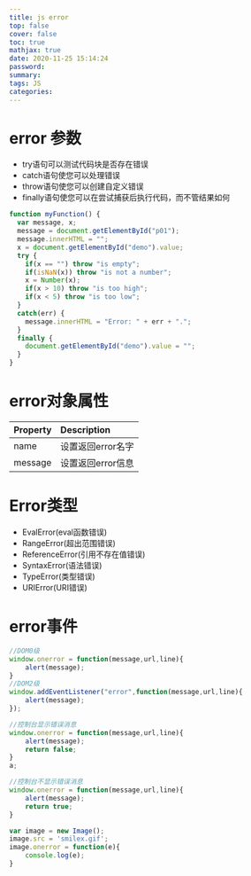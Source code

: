 ```yaml
---
title: js error
top: false
cover: false
toc: true
mathjax: true
date: 2020-11-25 15:14:24
password:
summary:
tags: JS
categories:
---
```


# error 参数

- try语句可以测试代码块是否存在错误
- catch语句使您可以处理错误
- throw语句使您可以创建自定义错误 
- finally语句使您可以在尝试捕获后执行代码，而不管结果如何



```js
function myFunction() {
  var message, x;
  message = document.getElementById("p01");
  message.innerHTML = "";
  x = document.getElementById("demo").value;
  try {
    if(x == "") throw "is empty";
    if(isNaN(x)) throw "is not a number";
    x = Number(x);
    if(x > 10) throw "is too high";
    if(x < 5) throw "is too low";
  }
  catch(err) {
    message.innerHTML = "Error: " + err + ".";
  }
  finally {
    document.getElementById("demo").value = "";
  }
}
```



# error对象属性

| Property | Description       |
| :------- | :---------------- |
| name     | 设置返回error名字 |
| message  | 设置返回error信息 |

# Error类型

- EvalError(eval函数错误)
- RangeError(超出范围错误)
- ReferenceError(引用不存在值错误)
- SyntaxError(语法错误)
- TypeError(类型错误)
- URIError(URI错误)

# error事件

```js
//DOM0级
window.onerror = function(message,url,line){
    alert(message);
}
//DOM2级
window.addEventListener("error",function(message,url,line){
    alert(message);
});
```

```js
//控制台显示错误消息
window.onerror = function(message,url,line){
    alert(message);
    return false;
}
a;

//控制台不显示错误消息
window.onerror = function(message,url,line){
    alert(message);
    return true;
}
```

```js
var image = new Image();
image.src = 'smilex.gif';
image.onerror = function(e){
    console.log(e);
}
```